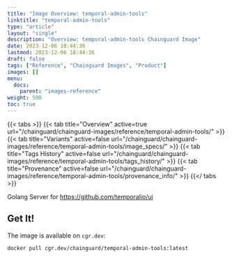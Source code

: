 ```yaml
---
title: "Image Overview: temporal-admin-tools"
linktitle: "temporal-admin-tools"
type: "article"
layout: "single"
description: "Overview: temporal-admin-tools Chainguard Image"
date: 2023-12-06 18:44:36
lastmod: 2023-12-06 18:44:36
draft: false
tags: ["Reference", "Chainguard Images", "Product"]
images: []
menu: 
  docs: 
    parent: "images-reference"
weight: 500
toc: true
---
```


{{< tabs >}}
{{< tab title="Overview" active=true url="/chainguard/chainguard-images/reference/temporal-admin-tools/" >}}
{{< tab title="Variants" active=false url="/chainguard/chainguard-images/reference/temporal-admin-tools/image_specs/" >}}
{{< tab title="Tags History" active=false url="/chainguard/chainguard-images/reference/temporal-admin-tools/tags_history/" >}}
{{< tab title="Provenance" active=false url="/chainguard/chainguard-images/reference/temporal-admin-tools/provenance_info/" >}}
{{</ tabs >}}



<!--overview:start-->
Golang Server for https://github.com/temporalio/ui
<!--overview:end-->

<!--getting:start-->
## Get It!
The image is available on `cgr.dev`:

```
docker pull cgr.dev/chainguard/temporal-admin-tools:latest
```
<!--getting:end-->

<!--body:start-->
 <!--body:end-->

